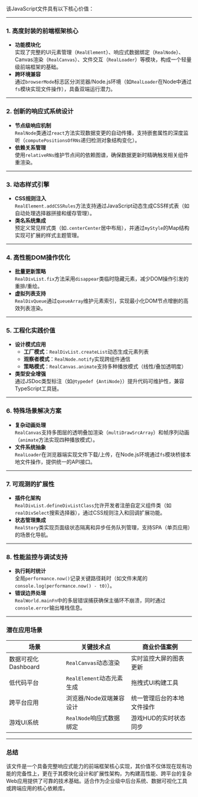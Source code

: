 该JavaScript文件具有以下核心价值：

---

### 1. **高度封装的前端框架核心**
   - **功能模块化**  
     实现了完整的UI元素管理（`RealElement`）、响应式数据绑定（`RealNode`）、Canvas渲染（`RealCanvas`）、文件交互（`RealLoader`）等模块，构成一个轻量级前端框架的基础。
   - **跨环境兼容**  
     通过`browserMode`标志区分浏览器/Node.js环境（如`RealLoader`在Node中通过`fs`模块实现文件操作），具备双端运行潜力。

---

### 2. **创新的响应式系统设计**
   - **节点级响应机制**  
     `RealNode`类通过`react`方法实现数据变更的自动传播，支持嵌套属性的深度监听（`computePositionsOfRNs`递归检测对象结构变化）。
   - **依赖关系管理**  
     使用`relativeRNs`维护节点间的依赖图谱，确保数据更新时精确触发相关组件重渲染。

---

### 3. **动态样式引擎**
   - **CSS规则注入**  
     `RealElement.addCSSRules`方法支持通过JavaScript动态生成CSS样式表（如自动处理选择器拼接和缓存管理）。
   - **类名系统集成**  
     预定义常见样式类（如`.centerCenter`居中布局），并通过`myStyle`的Map结构实现可扩展的样式主题管理。

---

### 4. **高性能DOM操作优化**
   - **批量更新策略**  
     `RealDivList.fix`方法采用`disappear`类临时隐藏元素，减少DOM操作引发的重排/重绘。
   - **虚拟列表支持**  
     `RealDivQueue`通过`queueArray`维护元素索引，实现最小化DOM节点增删的高效列表渲染。

---

### 5. **工程化实践价值**
   - **设计模式应用**  
     - **工厂模式**：`RealDivList.createList`动态生成元素列表  
     - **观察者模式**：`RealNode.notify`实现跨组件通信  
     - **策略模式**：`RealCanvas.animate`支持多种播放模式（线性/叠加透明度）
   - **类型安全增强**  
     通过JSDoc类型标注（如`@typedef {AntiNode}`）提升代码可维护性，兼容TypeScript工具链。

---

### 6. **特殊场景解决方案**
   - **复杂动画处理**  
     `RealCanvas`支持多图层的透明叠加渲染（`multiDrawSrcArray`）和帧序列动画（`animate`方法实现四种播放模式）。
   - **文件系统抽象**  
     `RealLoader`在浏览器端实现文件下载/上传，在Node.js环境通过`fs`模块桥接本地文件操作，提供统一的API接口。

---

### 7. **可观测的扩展性**
   - **插件化架构**  
     `RealDivList.defineDivListClass`允许开发者注册自定义组件类（如`realDivSelect`搜索选择器），通过CSS规则注入和回调扩展功能。
   - **状态管理集成**  
     `RealStory`类实现页面级状态隔离和异步任务队列管理，支持SPA（单页应用）的场景化导航。

---

### 8. **性能监控与调试支持**
   - **执行耗时统计**  
     全局`performance.now()`记录关键路径耗时（如文件末尾的`console.log(performance.now() - t0)`）。
   - **错误边界处理**  
     `RealWorld.mainFn`中的多层错误捕获确保主循环不崩溃，同时通过`console.error`输出堆栈信息。

---

### 潜在应用场景
| 场景                | 关键技术点                     | 商业价值案例                 |
|---------------------|------------------------------|----------------------------|
| 数据可视化Dashboard | `RealCanvas`动态渲染          | 实时监控大屏的图表更新        |
| 低代码平台          | `RealElement`动态元素生成     | 拖拽式UI构建工具             |
| 跨平台应用          | 浏览器/Node双端兼容设计        | 统一管理后台的本地文件操作    |
| 游戏UI系统          | `RealNode`响应式数据绑定       | 游戏HUD的实时状态同步         |

---

### 总结
该文件是一个具备完整响应式能力的前端框架核心实现，其价值不仅体现在现有功能的完备性上，更在于其模块化设计和扩展性架构，为构建高性能、跨平台的复杂Web应用提供了可靠的技术基础。适合作为企业级中后台系统、数据可视化工具或跨端应用的核心依赖库。
